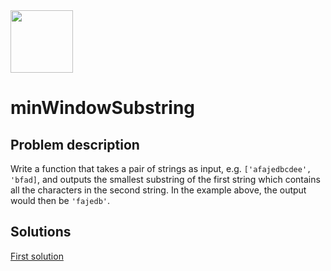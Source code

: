 <img src="https://coderbytestaticimages.s3.amazonaws.com/consumer-v2/nav/coderbyte_logo_digital_multi_light.png" width="100" />

# minWindowSubstring

## Problem description

Write a function that takes a pair of strings as input, e.g. `['afajedbcdee', 'bfad]`, and outputs the smallest substring of the first string which contains all the characters in the second string. In the example above, the output would then be `'fajedb'`. 


## Solutions

[First solution](https://github.com/oStglnd/coding-probs/tree/main/minWindowSubstring/minWindowSubstring.py)
